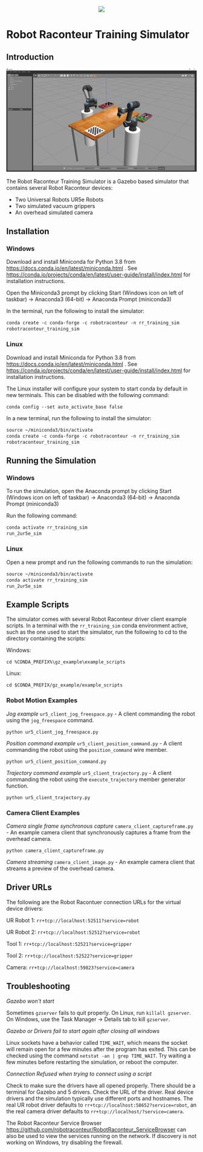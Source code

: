 <p align="center"><img src="https://robotraconteurpublicfiles.s3.amazonaws.com/RRheader2.jpg"></p>

# Robot Raconteur Training Simulator

## Introduction

![simulator window](https://github.com/robotraconteur-contrib/robotraconteur_training_sim/blob/master/training_sim_window.PNG?raw=true)

The Robot Raconteur Training Simulator is a Gazebo based simulator that contains several Robot Raconteur devices:

* Two Universal Robots UR5e Robots
* Two simulated vacuum grippers
* An overhead simulated camera

## Installation

### Windows

Download and install Miniconda for Python 3.8 from https://docs.conda.io/en/latest/miniconda.html . See https://conda.io/projects/conda/en/latest/user-guide/install/index.html for installation instructions.

Open the Miniconda3 prompt by clicking Start (Windows icon on left of taskbar) -> Anaconda3 (64-bit) -> Anaconda Prompt (miniconda3)

In the terminal, run the following to install the simulator:

    conda create -c conda-forge -c robotraconteur -n rr_training_sim robotraconteur_training_sim

### Linux

Download and install Miniconda for Python 3.8 from https://docs.conda.io/en/latest/miniconda.html . See https://conda.io/projects/conda/en/latest/user-guide/install/index.html for installation instructions.

The Linux installer will configure your system to start conda by default in new terminals. This can be disabled with the following command:

    conda config --set auto_activate_base false

In a new terminal, run the following to install the simulator:

    source ~/miniconda3/bin/activate
    conda create -c conda-forge -c robotraconteur -n rr_training_sim robotraconteur_training_sim

## Running the Simulation

### Windows

To run the simulation, open the Anaconda prompt by clicking Start (Windows icon on left of taskbar) -> Anaconda3 (64-bit) -> Anaconda Prompt (miniconda3)

Run the following command:

    conda activate rr_training_sim
    run_2ur5e_sim

### Linux

Open a new prompt and run the following commands to run the simulation:

    source ~/miniconda3/bin/activate
    conda activate rr_training_sim
    run_2ur5e_sim

## Example Scripts

The simulator comes with several Robot Raconteur driver client example scripts. In a terminal with the `rr_training_sim` conda environment active, such as the one used to start the simulator, run the following to cd to the directory containing the scripts:

Windows:

    cd %CONDA_PREFIX%\gz_example\example_scripts

Linux:

    cd $CONDA_PREFIX/gz_example/example_scripts

### Robot Motion Examples

*Jog example* `ur5_client_jog_freespace.py` - A client commanding the robot using the `jog_freespace` command.

    python ur5_client_jog_freespace.py

*Position command example* `ur5_client_position_command.py` - A client commanding the robot using the `position_command` wire member.

    python ur5_client_position_command.py

*Trajectory command example* `ur5_client_trajectory.py` - A client commanding the robot using the `execute_trajectory` member generator function.

    python ur5_client_trajectory.py

### Camera Client Examples

*Camera single frame synchronous capture* `camera_client_captureframe.py` - An example camera client that synchronously captures a frame from the overhead camera.

    python camera_client_captureframe.py

*Camera streaming* `camera_client_image.py` - An example camera client that streams a preview of the overhead camera.

## Driver URLs

The following are the Robot Racontuer connection URLs for the virtual device drivers:

UR Robot 1: `rr+tcp://localhost:52511?service=robot`

UR Robot 2: `rr+tcp://localhost:52512?service=robot`

Tool 1: `rr+tcp://localhost:52521?service=gripper`

Tool 2: `rr+tcp://localhost:52522?service=gripper`

Camera: `rr+tcp://localhost:59823?service=camera`

## Troubleshooting

*Gazebo won't start*

Sometimes `gzserver` fails to quit properly. On Linux, run `killall gzserver`. On Windows, use the Task Manager -> Details tab to kill `gzserver`.

*Gazebo or Drivers fail to start again after closing all windows*

Linux sockets have a behavior called `TIME_WAIT`, which means the socket will remain open for a few minutes after the program has exited. This can be checked using the command `netstat -an | grep TIME_WAIT`. Try waiting a few minutes before restarting the simulation, or reboot the computer.

*Connection Refused when trying to connect using a script*

Check to make sure the drivers have all opened properly. There should be a terminal for Gazebo and 5 drivers. Check the URL of the driver. Real device drivers and the simulation typically use different ports and hostnames. The real UR robot driver defaults to `rr+tcp://localhost:58652?service=robot`, an the real camera driver defaults to `rr+tcp://localhost/?service=camera`.

The Robot Raconteur Service Browser https://github.com/robotraconteur/RobotRaconteur_ServiceBrowser can also be used to view the services running on the network. If discovery is not working on Windows, try disabling the firewall.
